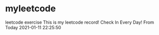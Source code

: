 # myleetcode
leetcode exercise
This is my leetcode record!
Check In Every Day!
From Today 2021-01-11 22:25:50
